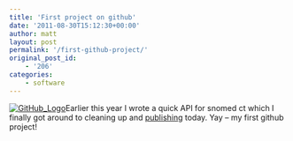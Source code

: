 ```yaml
---
title: 'First project on github'
date: '2011-08-30T15:12:30+00:00'
author: matt
layout: post
permalink: '/first-github-project/'
original_post_id:
    - '206'
categories:
    - software
---
```


[![](http://halfdecent.net/wp-content/uploads/2011/08/GitHub_Logo-300x132.png "GitHub_Logo")](http://halfdecent.net/wp-content/uploads/2011/08/GitHub_Logo.png)Earlier this year I wrote a quick API for snomed ct which I finally got around to cleaning up and [publishing](https://github.com/mattsouth/snomedapi) today. Yay – my first github project!
